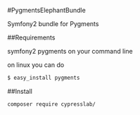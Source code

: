 #PygmentsElephantBundle

Symfony2 bundle for Pygments

##Requirements

symfony2
pygments on your command line

on linux you can do

```bash
$ easy_install pygments
```

##Install

```bash
composer require cypresslab/